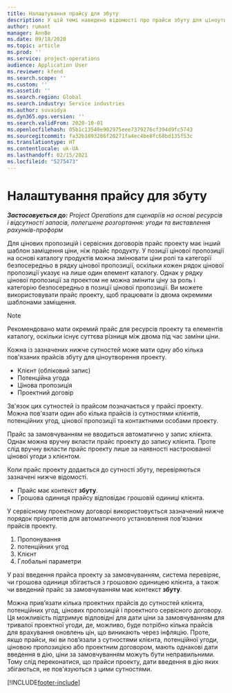 ```yaml
---
title: Налаштування прайсу для збуту
description: У цій темі наведено відомості про прайси збуту для ціноутворення проекту.
author: rumant
manager: AnnBe
ms.date: 09/18/2020
ms.topic: article
ms.prod: ''
ms.service: project-operations
audience: Application User
ms.reviewer: kfend
ms.search.scope: ''
ms.custom: ''
ms.assetid: ''
ms.search.region: Global
ms.search.industry: Service industries
ms.author: suvaidya
ms.dyn365.ops.version: ''
ms.search.validFrom: 2020-10-01
ms.openlocfilehash: 05b1c13540e902975eee7379276cf394d9fc5743
ms.sourcegitcommit: fa32b1893286f20271fa4ec4be8fc68bd135f53c
ms.translationtype: HT
ms.contentlocale: uk-UA
ms.lasthandoff: 02/15/2021
ms.locfileid: "5275473"
---
```

# <a name="set-up-a-sales-price-list"></a>Налаштування прайсу для збуту

_**Застосовується до:** Project Operations для сценаріїв на основі ресурсів і відсутності запасів, полегшене розгортання: угоди та виставлення рахунків-проформ_

Для цінових пропозицій і сервісних договорів прайс проекту має інший шаблон заміщення ціни, ніж прайс продукту. У позиції цінової пропозиції на основі каталогу продуктів можна змінювати ціни ролі та категорії безпосередньо в рядку цінової пропозиції, оскільки кожен рядок цінової пропозиції указує на лише один елемент каталогу. Однак у рядку цінової пропозиції за проектом не можна змінити ціну за роль і категорію безпосередньо в позиції цінової пропозиції. Ви можете використовувати прайс проекту, щоб працювати із двома окремими шаблонами заміщення.

> [!NOTE]
> Рекомендовано мати окремий прайс для ресурсів проекту та елементів каталогу, оскільки існує суттєва різниця між двома під час заміни ціни.

Кожна із зазначених нижче сутностей може мати одну або кілька пов'язаних прайсів збуту для ціноутворення проекту.

- Клієнт (обліковий запис) 
- Потенційна угода 
- Цінова пропозиція 
- Проектний договір

Зв'язок цих сутностей із прайсом позначається у прайсі проекту. Можна пов'язати один або кілька прайсів із сутностями клієнтів, потенційних угод, цінової пропозиції та контактними особами проекту.

Прайс за замовчуванням не вводиться автоматично у запис клієнта. Однак можна вручну вкласти прайс проекту до запису клієнта. Проте слід вручну вкласти прайс проекту лише за наявності настроюваної цінової угоди з клієнтом. 

Коли прайс проекту додається до сутності збуту, перевіряються зазначені нижче відомості.

- Прайс має контекст **збуту**. 
- Грошова одиниця прайсу відповідає грошовій одиниці клієнта. 

У сервісному проектному договорі використовується зазначений нижче порядок пріоритетів для автоматичного установлення пов'язаних прайсів проекту.

1. Пропонування
2. потенційних угод
3. Клієнт 
4. Глобальні параметри 

У разі введення прайса проекту за замовчуванням, система перевіряє, чи грошова одиниця збігається з грошовою одиницею клієнта, а також чи введений прайс за замовчуванням має контекст **збуту**.

Можна прив’язати кілька проектних прайсів до сутностей клієнта, потенційних угод, цінових пропозицій і проектного сервісного договору. Ця можливість підтримує відповідні для дати ціни за замовчуванням для тривалої проектної угоди, де, можливо, буде потрібно кілька прайсів для врахування оновлень цін, що виникають через інфляцію. Проте, якщо прайси, які ви пов’язали з сутностями клієнта, потенційної угоди, ціновою пропозицією або проектним договором, мають однакові дати введення в дію, ціни за замовчуванням можуть бути неправильними. Тому слід переконатися, що прайси проекту, дати введення в дію яких збігаються, не пов'язуються з цими сутностями.


[!INCLUDE[footer-include](../includes/footer-banner.md)]